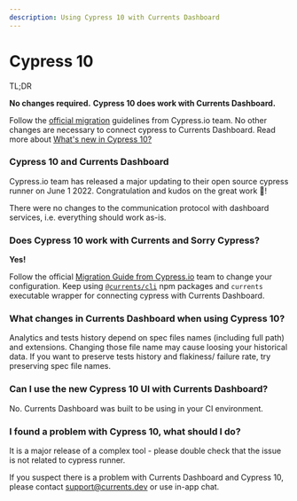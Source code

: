 ```yaml
---
description: Using Cypress 10 with Currents Dashboard
---
```


# Cypress 10

TL;DR

**No changes required.** **Cypress 10 does work with Currents Dashboard.**&#x20;

Follow the [official migration](https://docs.cypress.io/guides/references/migration-guide) guidelines from Cypress.io team. No other changes are necessary to connect cypress to Currents Dashboard. Read more about [What's new in Cypress 10?](https://applitools.com/blog/whats-new-cypress-10/)



### Cypress 10 and Currents Dashboard

Cypress.io team has released a major updating to their open source cypress runner on June 1 2022. Congratulation and kudos on the great work :tada:!&#x20;

There were no changes to the communication protocol with dashboard services, i.e. everything should work as-is.

### Does Cypress 10 work with Currents and Sorry Cypress?

**Yes!**&#x20;

Follow the official [Migration Guide from Cypress.io](https://docs.cypress.io/guides/references/migration-guide#Configuration-File-Changes) team to change your configuration. Keep using [`@currents/cli`](https://www.npmjs.com/package/@currents/cli) npm packages and `currents` executable wrapper for connecting cypress with Currents Dashboard.

### What changes in Currents Dashboard when using Cypress 10?

Analytics and tests history depend on spec files names (including full path) and extensions. Changing those file name may cause loosing your historical data. If you want to preserve tests history and flakiness/ failure rate, try preserving spec file names.&#x20;

### Can I use the new Cypress 10 UI with Currents Dashboard?

No. Currents Dashboard was built to be using in your CI environment.&#x20;

### I found a problem with Cypress 10, what should I do?

It is a major release of a complex tool - please double check that the issue is not related to cypress runner.

If you suspect there is a problem with Currents Dashboard and Cypress 10, please contact [support@currents.dev](mailto:support@currents.dev) or use in-app chat.
